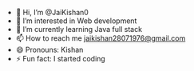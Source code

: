 - 👋 Hi, I’m @JaiKishan0
- 👀 I’m interested in Web development 
- 🌱 I’m currently learning Java full stack
- 📫 How to reach me jaikishan28071976@gmail.com
- 😄 Pronouns: Kishan
- ⚡ Fun fact: I started coding 

<!---
JaiKishan0/JaiKishan0 is a ✨ special ✨ repository because its `README.md` (this file) appears on your GitHub profile.
You can click the Preview link to take a look at your changes.
--->
